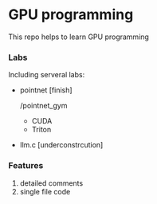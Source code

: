 # GPU programming

This repo helps to learn GPU programming

### Labs
Including serveral labs:
+ pointnet [finish]

    /pointnet_gym
    
    + CUDA
    + Triton 
+ llm.c [underconstrcution]
### Features
1. detailed comments
2. single file code